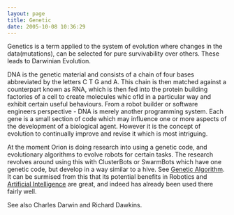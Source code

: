 ```yaml
---
layout: page
title: Genetic
date: 2005-10-08 10:36:29
---
```

<p>Genetics is a term applied to the system of evolution where changes in the data(mutations), can be selected for pure survivability over others.  These leads to Darwinian Evolution.
</p>
<p>DNA is the genetic material and consists of a chain of four bases abbreviated by the letters C T G and A. This chain is then matched against a counterpart known as RNA, which is then fed into the protein building factories of a cell to create molecules whic ofld in a  particular way and exhibit certain useful behaviours. From a robot builder or software engineers perspective - DNA is merely another programming system. Each gene is a small section of code which may influence one or more aspects of the development of a biological agent. However it is the concept of evolution to continually improve and revise it which is most intriguing.
</p>
<p>At the moment Orion is doing research into using a genetic code, and evolutionary algorithms to evolve robots for certain tasks.  The research revolves around using this with ClusterBots or SwarmBots which have one genetic code, but develop in a way similar to a hive. See <a class="wiki" href="/wiki/genetic_algorithm.html" title="Genetic Algorithm">Genetic Algorithm</a>. It can be surmised from this that its potential benefits in Robotics and <a class="wiki" href="/wiki/artificial_intelligence.html" title="Artificial Intelligence">Artificial Intelligence</a> are great, and indeed has already been used there fairly well.
</p>
<p>See also Charles Darwin and Richard Dawkins.
</p>
